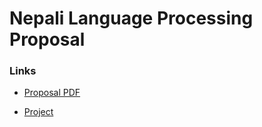 # Nepali Language Processing Proposal

### Links
* [Proposal PDF](https://github.com/NirajanBekoju/Nepali-Language-Processing-Proposal/blob/master/main.pdf) 

* [Project](https://github.com/NirajanBekoju/Nepali-Language-Processing)